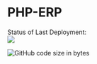 # PHP-ERP
Status of Last Deployment: <br>
<img src="https://github.com/sigmade/php-erp/workflows/CI/badge.svg?branch=master">

<img alt="GitHub code size in bytes" src="https://img.shields.io/github/languages/code-size/sigmade/php-erp">
